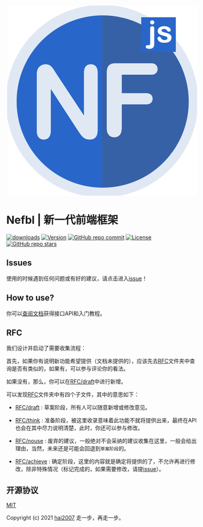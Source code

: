<p align='center'>
    <a href='https://nefbl.github.io/api' target='_blank'>
        <img src='./logo.png'>
    </a>
</p>

# Nefbl | 新一代前端框架

<p>
  <a href="https://hai2007.gitee.io/npm-downloads?interval=7&packages=nefbl"><img src="https://img.shields.io/npm/dm/nefbl.svg" alt="downloads"></a>
  <a href="https://www.npmjs.com/package/nefbl"><img src="https://img.shields.io/npm/v/nefbl.svg" alt="Version"></a>
  <a href="https://github.com/nefbl/nefbl/graphs/commit-activity" target='_blank'><img alt="GitHub repo commit" src="https://img.shields.io/github/last-commit/nefbl/nefbl"></a>
  <a href="https://github.com/nefbl/nefbl/blob/master/LICENSE"><img src="https://img.shields.io/npm/l/nefbl.svg" alt="License"></a>
  <a href="https://github.com/nefbl/nefbl" target='_blank'><img alt="GitHub repo stars" src="https://img.shields.io/github/stars/nefbl/nefbl?style=social"></a>
</p>

## Issues
使用的时候遇到任何问题或有好的建议，请点击进入[issue](https://github.com/nefbl/nefbl/issues)！

## How to use?

你可以[查阅文档](https://nefbl.github.io/api)获得接口API和入门教程。

## RFC

我们设计并启动了需要收集流程：

首先，如果你有说明新功能希望提供（文档未提供的），应该先去[RFC](./RFC)文件夹中查询是否有类似的，如果有，可以参与评论你的看法。

如果没有，那么，你可以在[RFC/draft](./RFC/1.draft)中进行新增。

可以发现[RFC](./RFC)文件夹中有四个子文件，其中的意思如下：

- [RFC/draft](./RFC/1.draft) : 草案阶段，所有人可以随意新增或修改意见。

- [RFC/think](./RFC/2.think) : 准备阶段，被这里收录意味着此功能不就将提供出来，最终在API也会在其中尽力说明清楚，此时，你还可以参与修改。

- [RFC/nouse](./RFC/3.nouse) : 废弃的建议，一般绝对不会采纳的建议收集在这里，一般会给出理由，当然，未来还是可能会回退到```草案阶段```的。

- [RFC/achieve](./RFC/4.achieve) : 确定阶段，这里的内容就是确定将提供的了，不允许再进行修改，除非特殊情况（标记完成的，如果需要修改，请提[issue](https://github.com/nefbl/nefbl/issues)）。

开源协议
---------------------------------------
[MIT](https://github.com/nefbl/nefbl/blob/master/LICENSE)

Copyright (c) 2021 [hai2007](https://hai2007.gitee.io/sweethome/) 走一步，再走一步。
